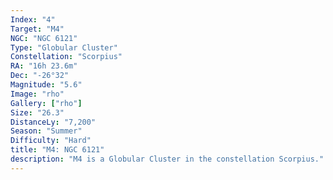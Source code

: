 ```yaml
---
Index: "4"
Target: "M4"
NGC: "NGC 6121"
Type: "Globular Cluster"
Constellation: "Scorpius"
RA: "16h 23.6m"
Dec: "-26°32"
Magnitude: "5.6"
Image: "rho"
Gallery: ["rho"]
Size: "26.3"
DistanceLy: "7,200"
Season: "Summer"
Difficulty: "Hard"
title: "M4: NGC 6121"
description: "M4 is a Globular Cluster in the constellation Scorpius."
---
```

